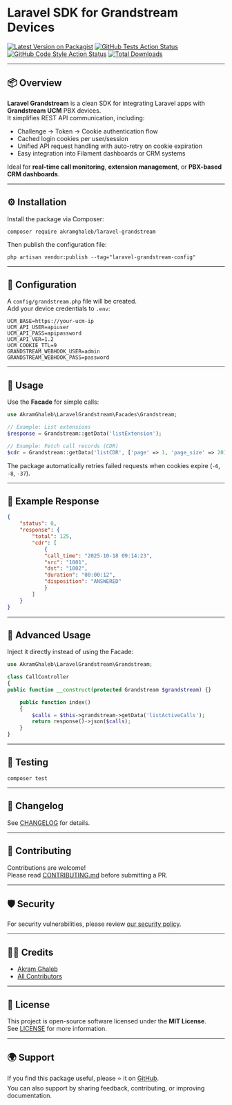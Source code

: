 # Laravel SDK for Grandstream Devices

[![Latest Version on Packagist](https://img.shields.io/packagist/v/akramghaleb/laravel-grandstream.svg?style=flat-square)](https://packagist.org/packages/akramghaleb/laravel-grandstream)
[![GitHub Tests Action Status](https://img.shields.io/github/actions/workflow/status/akramghaleb/laravel-grandstream/run-tests.yml?branch=main&label=tests&style=flat-square)](https://github.com/akramghaleb/laravel-grandstream/actions?query=workflow%3Arun-tests+branch%3Amain)
[![GitHub Code Style Action Status](https://img.shields.io/github/actions/workflow/status/akramghaleb/laravel-grandstream/fix-php-code-style-issues.yml?branch=main&label=code%20style&style=flat-square)](https://github.com/akramghaleb/laravel-grandstream/actions?query=workflow%3A"Fix+PHP+code+style+issues"+branch%3Amain)
[![Total Downloads](https://img.shields.io/packagist/dt/akramghaleb/laravel-grandstream.svg?style=flat-square)](https://packagist.org/packages/akramghaleb/laravel-grandstream)

---

## 📦 Overview

**Laravel Grandstream** is a clean SDK for integrating Laravel apps with **Grandstream UCM** PBX devices.  
It simplifies REST API communication, including:

- Challenge → Token → Cookie authentication flow
- Cached login cookies per user/session
- Unified API request handling with auto-retry on cookie expiration
- Easy integration into Filament dashboards or CRM systems

Ideal for **real-time call monitoring**, **extension management**, or **PBX-based CRM dashboards**.

---

## ⚙️ Installation

Install the package via Composer:

```
composer require akramghaleb/laravel-grandstream
```

Then publish the configuration file:

```
php artisan vendor:publish --tag="laravel-grandstream-config"
```

---

## 🔧 Configuration

A `config/grandstream.php` file will be created.  
Add your device credentials to `.env`:

```
UCM_BASE=https://your-ucm-ip
UCM_API_USER=apiuser
UCM_API_PASS=apipassword
UCM_API_VER=1.2
UCM_COOKIE_TTL=9
GRANDSTREAM_WEBHOOK_USER=admin
GRANDSTREAM_WEBHOOK_PASS=password
```

---

## 🚀 Usage

Use the **Facade** for simple calls:

```php
use AkramGhaleb\LaravelGrandstream\Facades\Grandstream;

// Example: List extensions
$response = Grandstream::getData('listExtension');

// Example: Fetch call records (CDR)
$cdr = Grandstream::getData('listCDR', ['page' => 1, 'page_size' => 20]);
```

The package automatically retries failed requests when cookies expire (`-6`, `-8`, `-37`).

---

## 🧩 Example Response

```json
{
    "status": 0,
    "response": {
        "total": 125,
        "cdr": [
            {
            "call_time": "2025-10-18 09:14:23",
            "src": "1001",
            "dst": "1002",
            "duration": "00:00:12",
            "disposition": "ANSWERED"
            }
        ]
    }
}
```

---

## 🧱 Advanced Usage

Inject it directly instead of using the Facade:

```php
use AkramGhaleb\LaravelGrandstream\Grandstream;

class CallController
{
public function __construct(protected Grandstream $grandstream) {}

    public function index()
    {
        $calls = $this->grandstream->getData('listActiveCalls');
        return response()->json($calls);
    }
}
```

---

## 🧪 Testing

```
composer test
```

---

## 📝 Changelog

See [CHANGELOG](CHANGELOG.md) for details.

---

## 🤝 Contributing

Contributions are welcome!  
Please read [CONTRIBUTING.md](CONTRIBUTING.md) before submitting a PR.

---

## 🛡️ Security

For security vulnerabilities, please review [our security policy](../../security/policy).

---

## 👨‍💻 Credits

- [Akram Ghaleb](https://github.com/akramghaleb)
- [All Contributors](../../contributors)

---

## 📄 License

This project is open-source software licensed under the **MIT License**.  
See [LICENSE](LICENSE.md) for more information.

---

## 🌍 Support

If you find this package useful, please ⭐ it on [GitHub](https://github.com/akramghaleb/laravel-grandstream).  
You can also support by sharing feedback, contributing, or improving documentation.
